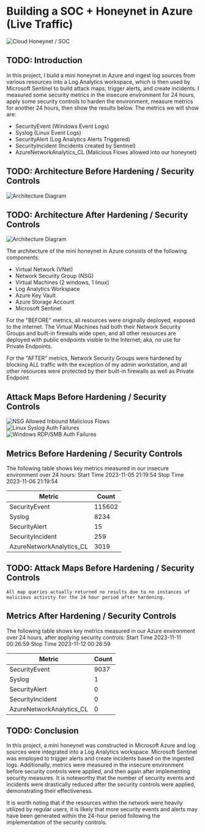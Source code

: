 # Building a SOC + Honeynet in Azure (Live Traffic)
![Cloud Honeynet / SOC](https://i.imgur.com/kPVdLSw.png)

## TODO: Introduction

In this project, I build a mini honeynet in Azure and ingest log sources from various resources into a Log Analytics workspace, which is then used by Microsoft Sentinel to build attack maps, trigger alerts, and create incidents. I measured some security metrics in the insecure environment for 24 hours, apply some security controls to harden the environment, measure metrics for another 24 hours, then show the results below. The metrics we will show are:

- SecurityEvent (Windows Event Logs)
- Syslog (Linux Event Logs)
- SecurityAlert (Log Analytics Alerts Triggered)
- SecurityIncident (Incidents created by Sentinel)
- AzureNetworkAnalytics_CL (Malicious Flows allowed into our honeynet)

## TODO: Architecture Before Hardening / Security Controls
![Architecture Diagram](https://i.imgur.com/aBDwnKb.jpg)

## TODO: Architecture After Hardening / Security Controls
![Architecture Diagram](https://i.imgur.com/YQNa9Pp.jpg)

The architecture of the mini honeynet in Azure consists of the following components:

- Virtual Network (VNet)
- Network Security Group (NSG)
- Virtual Machines (2 windows, 1 linux)
- Log Analytics Workspace
- Azure Key Vault
- Azure Storage Account
- Microsoft Sentinel

For the "BEFORE" metrics, all resources were originally deployed, exposed to the internet. The Virtual Machines had both their Network Security Groups and built-in firewalls wide open, and all other resources are deployed with public endpoints visible to the Internet; aka, no use for Private Endpoints.

For the "AFTER" metrics, Network Security Groups were hardened by blocking ALL traffic with the exception of my admin workstation, and all other resources were protected by their built-in firewalls as well as Private Endpoint

## Attack Maps Before Hardening / Security Controls
![NSG Allowed Inbound Malicious Flows](https://i.imgur.com/tieyBGA.png)<br>
![Linux Syslog Auth Failures](https://i.imgur.com/btCBdxy.png)<br>
![Windows RDP/SMB Auth Failures](https://i.imgur.com/ZBqt5pt.png)<br>

## Metrics Before Hardening / Security Controls

The following table shows key metrics measured in our insecure environment over 24 hours:
Start Time 2023-11-05 21:19:54
Stop Time 2023-11-06 21:19:54

| Metric                   | Count
| ------------------------ | -----
| SecurityEvent            | 115602
| Syslog                   | 8234
| SecurityAlert            | 15
| SecurityIncident         | 259
| AzureNetworkAnalytics_CL | 3019

## TODO: Attack Maps Before Hardening / Security Controls

```All map queries actually returned no results due to no instances of malicious activity for the 24 hour period after hardening.```

## Metrics After Hardening / Security Controls

The following table shows key metrics measured in our Azure environment over 24 hours, after applying security controls:
Start Time 2023-11-11 00:26:59
Stop Time	2023-11-12 00:26:59

| Metric                   | Count
| ------------------------ | -----
| SecurityEvent            | 9037
| Syslog                   | 1
| SecurityAlert            | 0
| SecurityIncident         | 0
| AzureNetworkAnalytics_CL | 0

## TODO: Conclusion

In this project, a mini honeynet was constructed in Microsoft Azure and log sources were integrated into a Log Analytics workspace. Microsoft Sentinel was employed to trigger alerts and create incidents based on the ingested logs. Additionally, metrics were measured in the insecure environment before security controls were applied, and then again after implementing security measures. It is noteworthy that the number of security events and incidents were drastically reduced after the security controls were applied, demonstrating their effectiveness.

It is worth noting that if the resources within the network were heavily utilized by regular users, it is likely that more security events and alerts may have been generated within the 24-hour period following the implementation of the security controls.
